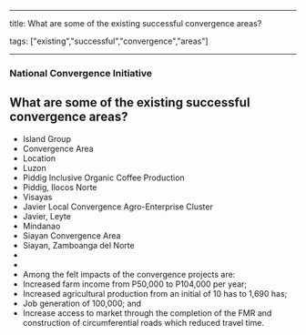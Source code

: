 
---

title: What are some of the existing successful convergence areas?

tags: ["existing","successful","convergence","areas"]

---

### National Convergence Initiative

## What are some of the existing successful convergence areas?


 - Island Group
 - Convergence Area
 - Location
 - Luzon
 - Piddig Inclusive Organic Coffee Production
 - Piddig, Ilocos Norte
 - Visayas
 - Javier Local Convergence Agro-Enterprise Cluster
 - Javier, Leyte
 - Mindanao
 - Siayan Convergence Area
 - Siayan, Zamboanga del Norte
 - 
 - 
 - Among the felt impacts of the convergence projects are:
 - Increased farm income from P50,000 to P104,000 per year;
 - Increased agricultural production from an initial of 10 has to 1,690 has;
 - Job generation of 100,000; and
 - Increase access to market through the completion of the FMR and construction of circumferential roads which reduced travel time.
